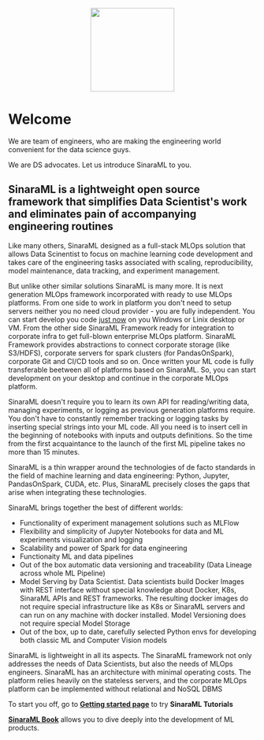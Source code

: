 <p align="center">
  <img src="https://github.com/4-DS/.github/assets/55787399/edbd76dd-e296-4bde-9cca-c1d902c5504c" height=170 />
</p>

# Welcome
We are team of engineers, who are making the engineering world convenient for the data science guys.

We are DS advocates. Let us introduce SinaraML to you.

## SinaraML is a lightweight open source framework that simplifies Data Scientist's work and eliminates pain of accompanying engineering routines

Like many others, SinaraML designed as a full-stack MLOps solution that allows Data Scinentist to focus on machine learning code development and takes care of the engineering tasks associated with scaling, reproducibility, model maintenance, data tracking, and experiment management.

But unlike other similar solutions SinaraML is many more. It is next generation MLOps framework incorporated with ready to use MLOps platforms. From one side to work in platform you don't need to setup servers neither you no need cloud provider - you are fully independent. You can start develop you code [just now](https://github.com/4-DS/sinara-tutorials/wiki/Getting-started) on you Windows or Linix desktop or VM. From the other side SinaraML Framework ready for integration to corporate infra to get full-blown enterprise MLOps platform. SinaraML Framework provides abstractions to connect corporate storage (like S3/HDFS), corporate servers for spark clusters (for PandasOnSpark), corporate Git and CI/СD tools and so on. Once written your ML code is fully transferable beetween all of platforms based on SinaraML. So, you can start development on your desktop and continue in the corporate MLOps platform.

SinaraML doesn't require you to learn its own API for reading/writing data, managing experiments, or logging as previous generation platforms require. You don't have to constantly remember tracking or logging tasks by inserting special strings into your ML code. All you need is to insert cell in the beginning of notebooks with inputs and outputs definitions. So the time from the first acquaintance to the launch of the first ML pipeline takes no more than 15 minutes.

SinaraML is a thin wrapper around the technologies of de facto standards in the field of machine learning and data engineering: Python, Jupyter, PandasOnSpark, CUDA, etc. Plus, SinaraML precisely closes the gaps that arise when integrating these technologies. 

SinaraML brings together the best of different worlds:

- Functionality of experiment management solutions such as MLFlow
- Flexibility and simplicity of Jupyter Notebooks for data and ML experiments visualization and logging
- Scalability and power of Spark for data engineering
- Functionaity ML and data pipelines
- Out of the box automatic data versioning and traceability (Data Lineage across whole ML Pipeline)
- Model Serving by Data Scientist. Data scientists build Docker Images with REST interface without special knowledge about Docker, K8s, SinaraML APIs and REST frameworks. The resulting docker images do not require special infrastructure like as K8s or SinaraML servers and can run on any machine with docker installed. Model Versioning does not require special Model Storage
- Out of the box, up to date, carefully selected Python envs for developing both classic ML and Computer Vision models 

SinaraML is lightweight in all its aspects. The SinaraML framework not only addresses the needs of Data Scientists, but also the needs of MLOps engineers. SinaraML has an architecture with minimal operating costs. The platform relies heavily on the stateless servers, and the corporate MLOps platform can be implemented without relational and NoSQL DBMS


To start you off, go to [**Getting started page**](https://github.com/4-DS/sinara-tutorials/wiki/Getting-started) to try **SinaraML Tutorials**

[**SinaraML Book**](https://sinara-definitive-guide.readthedocs.io/en/latest/) allows you to dive deeply into the development of ML products.
